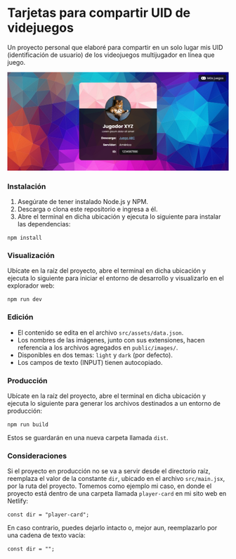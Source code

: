 # Tarjetas para compartir UID de videjuegos

Un proyecto personal que elaboré para compartir en un solo lugar mis UID (identificación de usuario) de los videojuegos multijugador en línea que juego.

![Captura de pantalla del proyecto](/screenshot.png)

### Instalación

1. Asegúrate de tener instalado Node.js y NPM.
2. Descarga o clona este repositorio e ingresa a él.
3. Abre el terminal en dicha ubicación y ejecuta lo siguiente para instalar las dependencias:

```
npm install
```

### Visualización

Ubícate en la raíz del proyecto, abre el terminal en dicha ubicación y ejecuta lo siguiente para iniciar el entorno de desarrollo y visualizarlo en el explorador web:

```
npm run dev
```

### Edición

- El contenido se edita en el archivo `src/assets/data.json`.
- Los nombres de las imágenes, junto con sus extensiones, hacen referencia a los archivos agregados en `public/images/`.
- Disponibles en dos temas: `light` y `dark` (por defecto).
- Los campos de texto (INPUT) tienen autocopiado.

### Producción

Ubícate en la raíz del proyecto, abre el terminal en dicha ubicación y ejecuta lo siguiente para generar los archivos destinados a un entorno de producción:

```
npm run build
```

Estos se guardarán en una nueva carpeta llamada `dist`.

### Consideraciones

Si el proyecto en producción no se va a servir desde el directorio raíz, reemplaza el valor de la constante `dir`, ubicado en el archivo `src/main.jsx`, por la ruta del proyecto. Tomemos como ejemplo mi caso, en donde el proyecto está dentro de una carpeta llamada `player-card` en mi sito web en Netlify:

```
const dir = "player-card";
```

En caso contrario, puedes dejarlo intacto o, mejor aun, reemplazarlo por una cadena de texto vacía:

```
const dir = "";
```
